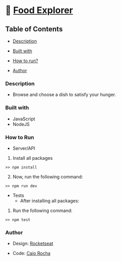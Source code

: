 # 🥗 [Food Explorer](https://food-explorer-front-flame.vercel.app/)

## Table of Contents

  - [Description](#description)

  - [Built with](#built-with)

  - [How to run?](#how-to-run)
    
  - [Author](#author)

### Description

- Browse and choose a dish to satisfy your hunger.

### Built with

- JavaScript
- NodeJS
  
### How to Run

- Server/API

1. Install all packages<br>
```
>> npm install
```

2. Now, run the following command:<br>
```
>> npm run dev
```

- Tests
  - After installing all packages:

1. Run the following command:<br>

```
>> npm test
```

### Author

- Design: [Rocketseat](https://www.rocketseat.com.br/)

- Code: [Caio Rocha](https://github.com/caiowrocha)
